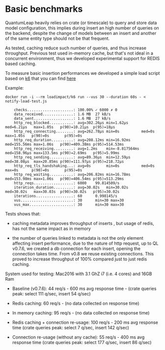 # Basic benchmarks

QuantumLeap heavily relies on crate (or timescale) to query and store data model configuration,
this implies during insert an high number of queries on the backend, despite the change
of models between an insert and another of the same entity type should not be that frequent.

As tested, caching reduce such number of queries, and thus increase throughput.
Previous test used in-memory cache, but that's not ideal in a concurrent environment,
thus we developed experimental support for REDIS based caching.

To measure basic insertion performances we developed a simple load script based on [k6](https://k6.io/)
that you can find [here](https://github.com/smartsdk/ngsi-timeseries-api/blob/master/src/tests/run_load_tests.sh)

Example:
```
docker run -i --rm loadimpact/k6 run --vus 30 --duration 60s - < notify-load-test.js

    checks.....................: 100.00% ✓ 6000 ✗ 0   
    data_received..............: 1.6 MB  27 kB/s
    data_sent..................: 1.6 MB  27 kB/s
    http_req_blocked...........: avg=302.26µs min=1.62µs      med=6.21µs   max=1.05s   p(90)=10.21µs  p(95)=18µs    
    http_req_connecting........: avg=262.78µs min=0s          med=0s       max=1.05s   p(90)=0s       p(95)=0s      
    http_req_duration..........: avg=208.12ms min=16.92ms     med=155.56ms max=1.06s   p(90)=409.38ms p(95)=514.53ms
    http_req_receiving.........: avg=1.2ms    min=-8.817564ms med=158.96µs max=133.5ms p(90)=2.69ms   p(95)=5.99ms  
    http_req_sending...........: avg=89.36µs  min=12.59µs     med=38.08µs  max=20.85ms p(90)=111.97µs p(95)=218.72µs
    http_req_tls_handshaking...: avg=0s       min=0s          med=0s       max=0s      p(90)=0s       p(95)=0s      
    http_req_waiting...........: avg=206.82ms min=16.78ms     med=153.98ms max=1.06s   p(90)=406.54ms p(95)=513.29ms
    http_reqs..................: 6000    99.814509/s
    iteration_duration.........: avg=30.02s   min=30.02s      med=30.02s   max=30.03s  p(90)=30.02s   p(95)=30.02s  
    iterations.................: 60      0.998145/s
    vus........................: 30      min=30 max=30
    vus_max....................: 30      min=30 max=30
```

Tests shows that:

- caching metadata improves throughput of inserts , but usage of redis, has not the same impact as in memory

- the number of queries linked to metadata is not the only element affecting insert performance,
  due to the nature of http request, up to QL v0.7.6, we created a db connection for each insert,
  opening the connection takes time. From v0.8 we reuse existing connections. This proved to increase throughput of 100%
  compared just to just redis caching.

System used for testing:
Mac2016 with 3.1 GhZ i7 (i.e. 4 cores) and 16GB Ram

- Baseline (v0.7.6): 44 req/s - 600 ms avg response time -
  (crate queries peak: select 111 q/sec, insert 54 q/sec)

- Redis caching: 60 req/s -  (no data collected on response time)

- In memory caching:  95 req/s - (no data collected on response time)

- Redis caching + connection re-usage: 100 req/s - 200 ms avg response time
  (crate queries peak: select 7 q/sec, insert 142 q/sec)

- Connection re-usage (without any cache): 55 req/s  - 400 ms avg response time
  (crate queries peak: select 177 q/sec, insert 86 q/sec)
  